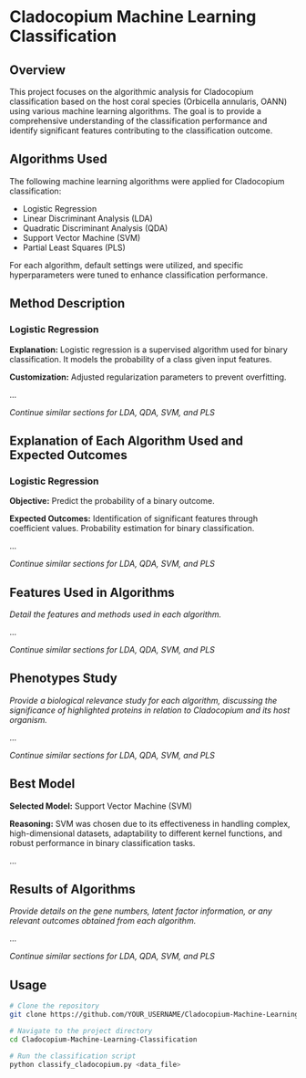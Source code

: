 # Cladocopium Machine Learning Classification

## Overview

This project focuses on the algorithmic analysis for Cladocopium classification based on the host coral species (Orbicella annularis, OANN) using various machine learning algorithms. The goal is to provide a comprehensive understanding of the classification performance and identify significant features contributing to the classification outcome.

## Algorithms Used

The following machine learning algorithms were applied for Cladocopium classification:

- Logistic Regression
- Linear Discriminant Analysis (LDA)
- Quadratic Discriminant Analysis (QDA)
- Support Vector Machine (SVM)
- Partial Least Squares (PLS)

For each algorithm, default settings were utilized, and specific hyperparameters were tuned to enhance classification performance.

## Method Description

### Logistic Regression

**Explanation:**
Logistic regression is a supervised algorithm used for binary classification. It models the probability of a class given input features.

**Customization:**
Adjusted regularization parameters to prevent overfitting.

...

*Continue similar sections for LDA, QDA, SVM, and PLS*

## Explanation of Each Algorithm Used and Expected Outcomes

### Logistic Regression

**Objective:**
Predict the probability of a binary outcome.

**Expected Outcomes:**
Identification of significant features through coefficient values. Probability estimation for binary classification.

...

*Continue similar sections for LDA, QDA, SVM, and PLS*

## Features Used in Algorithms

*Detail the features and methods used in each algorithm.*

...

*Continue similar sections for LDA, QDA, SVM, and PLS*

## Phenotypes Study

*Provide a biological relevance study for each algorithm, discussing the significance of highlighted proteins in relation to Cladocopium and its host organism.*

...

*Continue similar sections for LDA, QDA, SVM, and PLS*

## Best Model

**Selected Model:**
Support Vector Machine (SVM)

**Reasoning:**
SVM was chosen due to its effectiveness in handling complex, high-dimensional datasets, adaptability to different kernel functions, and robust performance in binary classification tasks.

...

## Results of Algorithms

*Provide details on the gene numbers, latent factor information, or any relevant outcomes obtained from each algorithm.*

...

*Continue similar sections for LDA, QDA, SVM, and PLS*

## Usage

```bash
# Clone the repository
git clone https://github.com/YOUR_USERNAME/Cladocopium-Machine-Learning-Classification.git

# Navigate to the project directory
cd Cladocopium-Machine-Learning-Classification

# Run the classification script
python classify_cladocopium.py <data_file>
